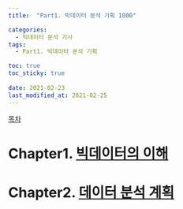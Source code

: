 ```yaml
---
title:  "Part1. 빅데이터 분석 기획 1000"

categories:
  - 빅데이터 분석 기사
tags:
  - Part1. 빅데이터 분석 기획

toc: true
toc_sticky: true
 
date: 2021-02-23
last_modified_at: 2021-02-25
---
```


[목차](https://goaswon.github.io/%EB%B9%85%EB%8D%B0%EC%9D%B4%ED%84%B0%20%EB%B6%84%EC%84%9D%20%EA%B8%B0%EC%82%AC/0000%EB%AA%A9%EC%B0%A8/)

# Chapter1. [빅데이터의 이해](https://goaswon.github.io/%EB%B9%85%EB%8D%B0%EC%9D%B4%ED%84%B0%20%EB%B6%84%EC%84%9D%20%EA%B8%B0%EC%82%AC/1100%EB%B9%85%EB%8D%B0%EC%9D%B4%ED%84%B0%EC%9D%98_%EC%9D%B4%ED%95%B4/)

# Chapter2. [데이터 분석 계획](https://goaswon.github.io/%EB%B9%85%EB%8D%B0%EC%9D%B4%ED%84%B0%20%EB%B6%84%EC%84%9D%20%EA%B8%B0%EC%82%AC/1200%EB%8D%B0%EC%9D%B4%ED%84%B0_%EB%B6%84%EC%84%9D_%EA%B3%84%ED%9A%8D/)

